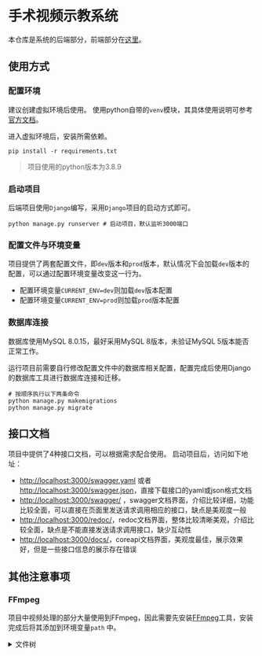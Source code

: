 # 手术视频示教系统

本仓库是系统的后端部分，前端部分在[这里](https://github.com/Sddft97/coelomoscope-video-player)。

## 使用方式

### 配置环境

建议创建虚拟环境后使用。
使用python自带的`venv`模块，其具体使用说明可参考[官方文档](https://docs.python.org/zh-cn/3/tutorial/venv.html)。

进入虚拟环境后，安装所需依赖。

```shell
pip install -r requirements.txt
```

> 项目使用的python版本为3.8.9

### 启动项目

后端项目使用`Django`编写，采用`Django`项目的启动方式即可。

```shell
python manage.py runserver # 启动项目，默认监听3000端口
```

### 配置文件与环境变量

项目提供了两套配置文件，即`dev`版本和`prod`版本，默认情况下会加载`dev`版本的配置，可以通过配置环境变量改变这一行为。

* 配置环境变量`CURRENT_ENV=dev`则加载`dev`版本配置
* 配置环境变量`CURRENT_ENV=prod`则加载`prod`版本配置

### 数据库连接

数据库使用MySQL 8.0.15，最好采用MySQL 8版本，未验证MySQL 5版本能否正常工作。

运行项目前需要自行修改配置文件中的数据库相关配置，配置完成后使用Django的数据库工具进行数据库连接和迁移。

```shell
# 按顺序执行以下两条命令
python manage.py makemigrations
python manage.py migrate
```

## 接口文档

项目中提供了4种接口文档，可以根据需求配合使用。
启动项目后，访问如下地址：

* [http://localhost:3000/swagger.yaml](http://localhost:3000/swagger.yaml)
  或者[http://localhost:3000/swagger.json](http://localhost:3000/swagger.json)，直接下载接口的yaml或json格式文档
* [http://localhost:3000/swagger/](http://localhost:3000/swagger/)
  ，swagger文档界面，介绍比较详细，功能比较全面，可以直接在页面里发送请求调用相应的接口，缺点是美观度一般
* [http://localhost:3000/redoc/](http://localhost:3000/redoc/)，redoc文档界面，整体比较清晰美观，介绍比较全面，缺点是不能直接发送请求调用接口，缺少互动性
* [http://localhost:3000/docs/](http://localhost:3000/docs/)，coreapi文档界面，美观度最佳，展示效果好，但是一些接口信息的展示存在错误

## 其他注意事项

### FFmpeg

项目中视频处理的部分大量使用到FFmpeg，因此需要先安装[FFmpeg](https://ffmpeg.org/)工具，安装完成后将其添加到环境变量`path`
中。

<details>
  <summary>文件树</summary>
├───.idea
  
│   └───inspectionProfiles

├───apps

│   ├───course

│   │   ├───migrations

│   │   │   └───__pycache__

│   │   └───__pycache__

│   ├───department

│   │   ├───migrations

│   │   │   └───__pycache__

│   │   └───__pycache__

│   ├───privilege

│   │   ├───migrations

│   │   │   └───__pycache__

│   │   └───__pycache__

│   ├───user

│   │   ├───migrations

│   │   │   └───__pycache__

│   │   └───__pycache__

│   ├───video

│   │   ├───migrations

│   │   │   └───__pycache__

│   │   └───__pycache__

│   └───__pycache__

├───config

│   └───__pycache__

├───operation_platform_backend

│   └───__pycache__

├───service

│   └───__pycache__

└───utils

    └───__pycache__
  
- `.gitignore`: Git版本控制系统的忽略文件列表。
- `manage.py`: Django项目的管理脚本。
- `README.md`: 项目的说明文档。
- `requirements.txt`: 列出了项目所需的Python依赖包。

下面是各个目录的说明：

- `.idea`: 包含用于JetBrains IDE（如PyCharm）的项目配置文件。
- `apps`: 包含Django应用程序的目录。每个应用程序都是一个独立的模块，包含了模型、视图、URL配置等。
  - `course`: 一个名为"course"的应用程序。
  - `department`: 一个名为"department"的应用程序。
  - `privilege`: 一个名为"privilege"的应用程序。
  - `user`: 一个名为"user"的应用程序。
  - `video`: 一个名为"video"的应用程序。

每个应用程序目录的结构相似，包含以下文件和目录：

- `admin.py`: Django的后台管理配置文件。
- `apps.py`: 应用程序的配置文件。
- `models.py`: 应用程序的模型文件，定义数据库模型。
- `tests.py`: 应用程序的测试文件。
- `urls.py`: 应用程序的URL配置文件。
- `views.py`: 应用程序的视图函数文件。
- `migrations`: 包含应用程序的数据库迁移文件。
- `__pycache__`: 包含Python字节码文件。

其他目录的说明：

- `config`: 包含项目的配置文件。
  - `settings_dev.py`: 开发环境的配置文件。
  - `settings_prod.py`: 生产环境的配置文件。

- `operation_platform_backend`: 项目的核心应用程序。
  - `asgi.py`: ASGI服务器配置文件。
  - `settings.py`: 项目的主要配置文件。
  - `urls.py`: 项目的URL配置文件。
  - `wsgi.py`: WSGI服务器配置文件。

- `service`: 包含一些服务模块。
  - `multipart_file_upload.py`: 处理多部分文件上传的模块。

- `utils`: 包含一些工具模块。
  - `exception_handler.py`: 异常处理的模块。
  - `paginator.py`: 分页处理的模块。
  - `queryset_filter.py`: 查询集过滤的模块。
  - `response.py`: 响应处理的模块。
  - `serializer.py`: 序列化处理的模块。

每个模块目录包含一个`__init__.py`文件，使其成为一个Python包。

这是一个典型的Django项目文件树，其中包含了应用程序、配置文件、工具模块等。每个应用程序负责不同的功能模块，而配置文件和核心应用程序则管理整个项目的配置和请求处理。
</details>
